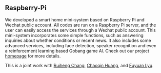 ## Raspberry-Pi

We developed a smart home mini-system based on Raspberry Pi and Wechat public account. All codes are run on a Raspberry Pi server, and the user can easily access the services through a Wechat public account. This mini-system incorporates some simple functions, such as answering inquiries about whether conditions or recent news. It also includes some advanced services, including face detection, speaker recognition and even a reinforcement learning based Gobang game AI. Check out our project [homepage](http://eelab.sjtu.edu.cn/kc/2018-06/D01/) for more details. 

This is a joint work with [Ruiheng Chang](https://github.com/crh19970307), [Chaoqin Huang](https://github.com/chaoqinhuang), and [Fuyuan Lyu](https://github.com/silentspring2).
